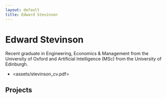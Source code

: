 ```yaml
---
layout: default
title: Edward Stevinson
---
```


# Edward Stevinson

Recent graduate in Engineering, Economics & Management from the University of Oxford and Artificial Intelligence (MSc) from the University of Edinburgh.

* <assets/stevinson_cv.pdf>


## Projects
